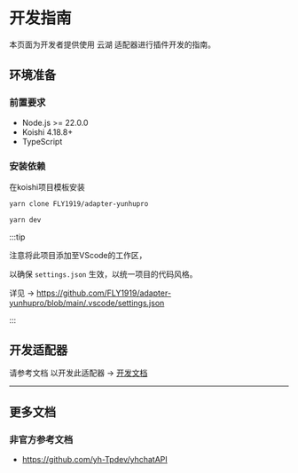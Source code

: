 # 开发指南

本页面为开发者提供使用 云湖 适配器进行插件开发的指南。

## 环境准备

### 前置要求

- Node.js >= 22.0.0
- Koishi 4.18.8+
- TypeScript 

### 安装依赖
在koishi项目模板安装
```bash
yarn clone FLY1919/adapter-yunhupro
```

```bash
yarn dev
```

:::tip

注意将此项目添加至VScode的工作区，

以确保 `settings.json` 生效，以统一项目的代码风格。

详见 -> https://github.com/FLY1919/adapter-yunhupro/blob/main/.vscode/settings.json

:::

## 开发适配器

请参考文档 以开发此适配器 -> [开发文档](./yunhu-official/yunhu-official.md)

---

## 更多文档

### 非官方参考文档
- https://github.com/yh-Tpdev/yhchatAPI